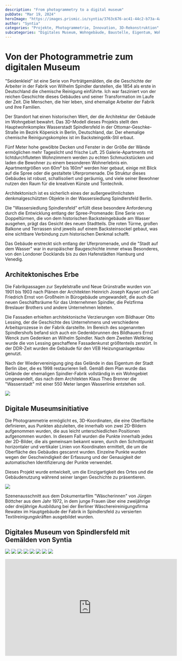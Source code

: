 ```yaml
---
description: "From photogrammetry to a digital museum"
pubDate: "Mar 19, 2024"
heroImage: "https://images.prismic.io/syntia/3763c676-ac41-44c2-b73a-4a1e78b4e71d_707387.jpg?auto=compress,format"
author: "Syntia"
categories: "Projekte, Photogrammetrie, Innovation, 3D-Rekonstruktion"
subcategories: "Digitales Museum, Wohngebäude, Baustelle, Eigentum, Wohnen"
---
```


# Von der Photogrammetrie zum digitalen Museum

"Seidenkleid" ist eine Serie von Porträtgemälden, die die Geschichte der
Arbeiter in der Fabrik von Wilhelm Spindler darstellen, die 1854 als erste in
Deutschland die chemische Reinigung einführte. Ich war fasziniert von der
reichen Geschichte dieses Gebäudes und seiner Transformation im Laufe der Zeit.
Die Menschen, die hier leben, sind ehemalige Arbeiter der Fabrik und ihre
Familien.

Der Standort hat einen historischen Wert, der die Architektur der Gebäude im
Wohngebiet bewahrt. Das 3D-Modell dieses Projekts stellt den Hauptwohnkomplex
Wasserstadt Spindlersfeld in der Ottomar-Geschke-Straße im Bezirk Köpenick in
Berlin, Deutschland, dar. Der ehemalige chemische Reinigungskomplex ist im
Backsteingotik-Stil erbaut.

Fünf Meter hohe gewölbte Decken und Fenster in der Größe der Wände ermöglichen
mehr Tageslicht und frische Luft. 25 Galerie-Apartments mit lichtdurchfluteten
Wohnzimmern werden zu echten Schmuckstücken und laden die Bewohner zu einem
besonderen Wohnerlebnis ein. Apartmentgrößen von 60m² bis 160m² werden hier
gebaut, einige mit Blick auf die Spree oder die gestaltete Uferpromenade. Die
Struktur dieses Gebäudes ist robust, schallisoliert und geräumig, und viele
seiner Bewohner nutzen den Raum für die kreativen Künste und Tontechnik.

Architektonisch ist es sicherlich eines der außergewöhnlichsten
denkmalgeschützten Objekte in der Wassersiedlung Spindlersfeld Berlin.

Die "Wassersiedlung Spindlersfeld" erfüllt diese besondere Anforderung durch die
Entwicklung entlang der Spree-Promenade: Eine Serie von Doppeltürmen, die von
dem historischen Backsteingebäude am Wasser ausgehen, prägt das Gesicht des
neuen Stadtteils. Die roten Türme, großen Balkone und Terrassen sind jeweils auf
einem Backsteinsockel gebaut, was eine sichtbare Verbindung zum historischen
Denkmal schafft.

Das Gebäude erstreckt sich entlang der Uferpromenade, und die "Stadt auf dem
Wasser" war in europäischer Baugeschichte immer etwas Besonderes, von den
Londoner Docklands bis zu den Hafenstädten Hamburg und Venedig.

## Architektonisches Erbe

Die Fabrikpassagen zur Seydelstraße und Neue Grünstraße wurden von 1901 bis 1903
nach Plänen der Architekten Heinrich Joseph Kayser und Carl Friedrich Ernst von
Großheim in Bürogebäude umgewandelt, die auch die neuen Geschäftsräume für das
Unternehmen Spindler, die Pelzfirma Breslauer Brothers und andere Unternehmen
leiteten.

Die Fassaden erhielten architektonische Verzierungen vom Bildhauer Otto Lessing,
der die Geschichte des Unternehmens und verschiedene Arbeitsprozesse in der
Fabrik darstellte. Im Bereich des sogenannten Spindlershofs befand sich auch ein
Gedenkbrunnen des Bildhauers Ernst Wenck zum Gedenken an Wilhelm Spindler. Nach
dem Zweiten Weltkrieg wurde die von Lessing geschaffene Fassadenkunst
größtenteils zerstört. In der DDR-Zeit wurden die Gebäude für den VEB
Heizungsanlagenbau genutzt.

Nach der Wiedervereinigung ging das Gelände in das Eigentum der Stadt Berlin
über, die es 1998 restaurieren ließ. Gemäß dem Plan wurde das Gelände der
ehemaligen Spindler-Fabrik vollständig in ein Wohngebiet umgewandelt, das nach
dem Architekten Klaus Theo Brenner die "Wasserstadt" mit einer 550 Meter langen
Wasserlinie entstehen soll.

![](![](https://images.prismic.io/syntia/d131c92c-896f-4e1d-b70a-3b7b37c0fbb5_707396.jpg?auto=compress,format)
)

## Digitale Museumsinitiative

Die Photogrammetrie ermöglicht es, 3D-Koordinaten, die eine Oberfläche
definieren, aus Punkten abzuleiten, die innerhalb von zwei 2D-Bildern
aufgenommen wurden, die aus leicht unterschiedlichen Positionen aufgenommen
wurden. In diesem Fall wurden die Punkte innerhalb jedes der 2D-Bilder, die als
gemeinsam bekannt waren, durch den Schnittpunkt horizontaler und vertikaler
Linien von Koordinaten ermittelt, die um die Oberfläche des Gebäudes gescannt
wurden. Einzelne Punkte wurden wegen der Geschwindigkeit der Erfassung und der
Genauigkeit der automatischen Identifizierung der Punkte verwendet.

Dieses Projekt wurde entwickelt, um die Einzigartigkeit des Ortes und die
Gebäudenutzung während seiner langen Geschichte zu präsentieren.

![](https://images.prismic.io/syntia/17b3faa3-0f75-4cdb-a012-3bf70e3376e3_2024031913939.png?auto=compress,format)

Szenenausschnitt aus dem Dokumentarfilm "Wäscherinnen" von Jürgen Böttcher aus dem Jahr 1972, in dem junge Frauen über eine zweijährige oder dreijährige Ausbildung bei der Berliner Wäschereireinigungsfirma Rewatex im Hauptgebäude der Fabrik in Spindlersfeld zu versierten Textilreinigungskräften ausgebildet wurden.

## Digitales Museum von Spindlersfeld mit Gemälden von Syntia

![](https://images.prismic.io/syntia/3763c676-ac41-44c2-b73a-4a1e78b4e71d_707387.jpg?auto=compress,format)
![](https://images.prismic.io/syntia/2efe43b7-373e-42b1-acbf-7f879334234f_707400.jpg?auto=compress,format)
![](https://images.prismic.io/syntia/fbf64ef1-e0b5-4627-a854-4f3c0d0b1c1d_707380.jpg?auto=compress,format)
![](https://images.prismic.io/syntia/bdb9ce60-448b-45c7-ae11-86b99d291563_707381.jpg?auto=compress,format)
![](https://images.prismic.io/syntia/9a9df815-29ac-41e8-91d0-ea35202b2a29_707383.jpg?auto=compress,format)
![](https://images.prismic.io/syntia/8ab41c4f-d221-4b22-94a8-be34e3a1d621_707378.jpg?auto=compress,format)
![](https://images.prismic.io/syntia/e492f0e5-ef35-481a-8137-5e20d3dd4f46_707390.jpg?auto=compress,format)
![](https://images.prismic.io/syntia/d7985a4c-494a-4542-b913-3a0e2de1ec9c_707377.jpg?auto=compress,format)

<iframe width="560" height="315" src="https://www.youtube.com/embed/25ct0Bk35r8?si=3rKStT4GCtSAmY-x" title="YouTube video player" frameborder="0" allow="accelerometer; autoplay; clipboard-write; encrypted-media; gyroscope; picture-in-picture; web-share" allowfullscreen></iframe>
